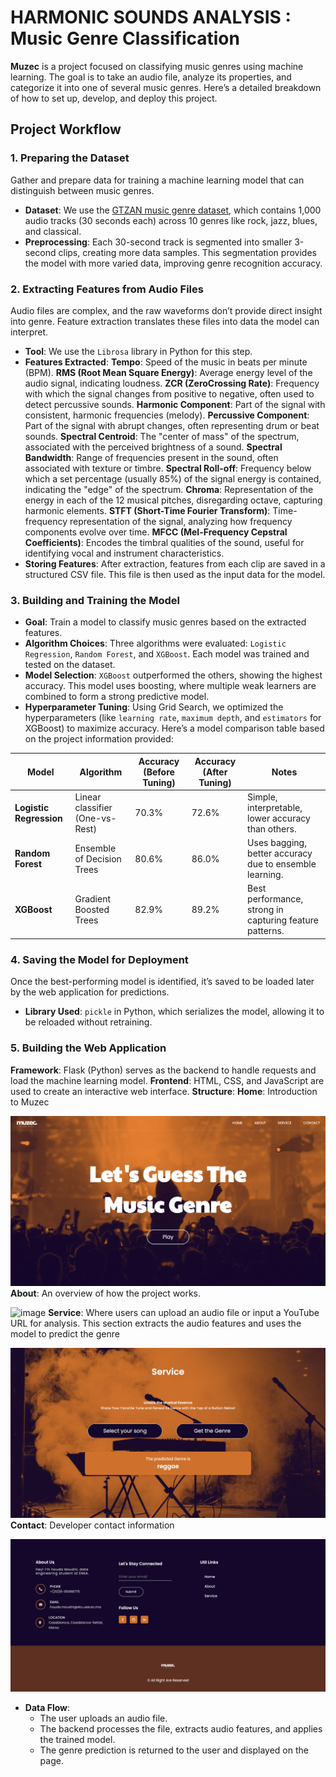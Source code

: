 # HARMONIC SOUNDS ANALYSIS : Music Genre Classification

**Muzec** is a project focused on classifying music genres using machine learning. The goal is to take an audio file, analyze its properties, and categorize it into one of several music genres. Here’s a detailed breakdown of how to set up, develop, and deploy this project.

## Project Workflow

### 1. Preparing the Dataset
   Gather and prepare data for training a machine learning model that can distinguish between music genres.
   - **Dataset**: We use the [GTZAN music genre dataset](https://www.kaggle.com/datasets/andradaolteanu/gtzan-dataset-music-genre-classification), which contains 1,000 audio tracks (30 seconds each) across 10 genres like rock, jazz, blues, and classical.
   - **Preprocessing**: Each 30-second track is segmented into smaller 3-second clips, creating more data samples. This segmentation provides the model with more varied data, improving genre recognition accuracy.

### 2. Extracting Features from Audio Files
   Audio files are complex, and the raw waveforms don’t provide direct insight into genre. Feature extraction translates these files into data the model can interpret.
   - **Tool**: We use the `Librosa` library in Python for this step.
   - **Features Extracted**:
**Tempo**: Speed of the music in beats per minute (BPM).
**RMS (Root Mean Square Energy)**: Average energy level of the audio signal, indicating loudness.
**ZCR (ZeroCrossing Rate)**: Frequency with which the signal changes from positive to negative, often used to detect percussive sounds.
**Harmonic Component**: Part of the signal with consistent, harmonic frequencies (melody).
**Percussive Component**: Part of the signal with abrupt changes, often representing drum or beat sounds.
**Spectral Centroid**: The "center of mass" of the spectrum, associated with the perceived brightness of a sound.
**Spectral Bandwidth**: Range of frequencies present in the sound, often associated with texture or timbre.
**Spectral Roll-off**: Frequency below which a set percentage (usually 85%) of the signal energy is contained, indicating the "edge" of the spectrum.
**Chroma**: Representation of the energy in each of the 12 musical pitches, disregarding octave, capturing harmonic elements.
**STFT (Short-Time Fourier Transform)**: Time-frequency representation of the signal, analyzing how frequency components evolve over time.
**MFCC (Mel-Frequency Cepstral Coefficients)**: Encodes the timbral qualities of the sound, useful for identifying vocal and instrument characteristics.
   - **Storing Features**: After extraction, features from each clip are saved in a structured CSV file. This file is then used as the input data for the model.

### 3. Building and Training the Model
   - **Goal**: Train a model to classify music genres based on the extracted features.
   - **Algorithm Choices**: Three algorithms were evaluated: `Logistic Regression`, `Random Forest`, and `XGBoost`. Each model was trained and tested on the dataset.
   - **Model Selection**: `XGBoost` outperformed the others, showing the highest accuracy. This model uses boosting, where multiple weak learners are combined to form a strong predictive model.
   - **Hyperparameter Tuning**: Using Grid Search, we optimized the hyperparameters (like `learning rate`, `maximum depth`, and `estimators` for XGBoost) to maximize accuracy.
Here’s a model comparison table based on the project information provided:

| **Model**               | **Algorithm**               | **Accuracy (Before Tuning)** | **Accuracy (After Tuning)** | **Notes**                                          |
|-------------------------|-----------------------------|------------------------------|-----------------------------|---------------------------------------------------|
| **Logistic Regression** | Linear classifier (One-vs-Rest) | 70.3%                        | 72.6%                   | Simple, interpretable, lower accuracy than others.|
| **Random Forest**       | Ensemble of Decision Trees  | 80.6%                        | 86.0%                       | Uses bagging, better accuracy due to ensemble learning. |
| **XGBoost**             | Gradient Boosted Trees      | 82.9%                        | 89.2%                       | Best performance, strong in capturing feature patterns.|


### 4. Saving the Model for Deployment
   Once the best-performing model is identified, it’s saved to be loaded later by the web application for predictions.
   - **Library Used**: `pickle` in Python, which serializes the model, allowing it to be reloaded without retraining.

### 5. Building the Web Application
   **Framework**: Flask (Python) serves as the backend to handle requests and load the machine learning model.
    **Frontend**: HTML, CSS, and JavaScript are used to create an interactive web interface.
    **Structure**:
      **Home**: Introduction to Muzec
      
   ![image](https://github.com/houda-moudni/Music-Genre-Classification/blob/main/static/images/Screens/home_page.png)
      **About**: An overview of how the project works.
     
   ![image](https://github.com/houd-amoudni/MusicGenre-Classification/blob/main/static/images/Screens/about_page.png)
      **Service**: Where users can upload an audio file or input a YouTube URL for analysis. This section extracts the audio features and uses the model to predict the genre
     
   ![image](https://github.com/houda-moudni/Music-Genre-Classification/blob/main/static/images/Screens/service_page.png)
      **Contact**: Developer contact information
     
   ![image](https://github.com/houda-moudni/Music-Genre-Classification/blob/main/static/images/Screens/contact_page.png)
    
   - **Data Flow**:
     - The user uploads an audio file.
     - The backend processes the file, extracts audio features, and applies the trained model.
     - The genre prediction is returned to the user and displayed on the page.

